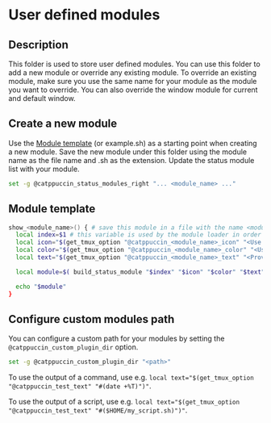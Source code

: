# User defined modules

## Description 

This folder is used to store user defined modules.
You can use this folder to add a new module or override any existing module.
To override an existing module, make sure you use the same name for your module as the module you want to override.
You can also override the window module for current and default window.

## Create a new module

Use the [Module template](#module-template) (or example.sh) as a starting point when creating a new module.
Save the new module under this folder using the module name as the file name and .sh as the extension.
Update the status module list with your module.
```sh
set -g @catppuccin_status_modules_right "... <module_name> ..."

```

## Module template
```sh
show_<module_name>() { # save this module in a file with the name <module_name>.sh
  local index=$1 # this variable is used by the module loader in order to know the position of this module 
  local icon="$(get_tmux_option "@catppuccin_<module_name>_icon" "<Use an icon from [nerdfonts](https://www.nerdfonts.com/cheat-sheet)>")"
  local color="$(get_tmux_option "@catppuccin_<module_name>_color" "<Use one of the default theme colors (ex: $thm_orange), or provide a color code (ex: #ef9f76)>")"
  local text="$(get_tmux_option "@catppuccin_<module_name>_text" "<Provide the text that you want to be displayed>")"

  local module=$( build_status_module "$index" "$icon" "$color" "$text" )

  echo "$module"
}
```

## Configure custom modules path

You can configure a custom path for your modules by setting the `@catppuccin_custom_plugin_dir` option.
```sh 
set -g @catppuccin_custom_plugin_dir "<path>"
```

To use the output of a command, use e.g. `local text="$(get_tmux_option "@catppuccin_test_text" "#(date +%T)")"`.

To use the output of a script, use e.g. `local text="$(get_tmux_option "@catppuccin_test_text" "#($HOME/my_script.sh)")"`.
